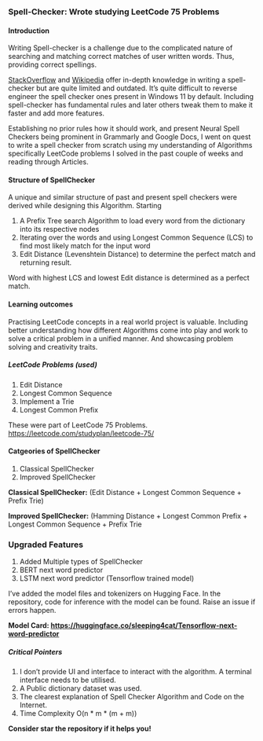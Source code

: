 ### Spell-Checker: Wrote studying LeetCode 75 Problems

#### Introduction

Writing Spell-checker is a challenge due to the complicated nature of searching and matching correct matches of user written words. Thus, providing correct spellings. 

[StackOverflow](https://stackoverflow.com/questions/2294915/what-algorithm-gives-suggestions-in-a-spell-checker) and [Wikipedia](https://en.wikipedia.org/wiki/Levenshtein_distance) offer in-depth knowledge in writing a spell-checker but are quite limited and outdated. It’s quite difficult to reverse engineer the spell checker ones present in Windows 11 by default. Including spell-checker has fundamental rules and later others tweak them to make it faster and add more features. 

Establishing no prior rules how it should work, and present Neural Spell Checkers being prominent in Grammarly and Google Docs, I went on quest to write a spell checker from scratch using my understanding of Algorithms specifically LeetCode problems I solved in the past couple of weeks and reading through Articles. 

#### Structure of SpellChecker

A unique and similar structure of past and present spell checkers were derived while designing this Algorithm. Starting 

1. A Prefix Tree search Algorithm to load every word from the dictionary into its respective nodes
2. Iterating over the words and using Longest Common Sequence (LCS) to find most likely match for the input word
3. Edit Distance (Levenshtein Distance) to determine the perfect match and returning result. 

Word with highest LCS and lowest Edit distance is determined as a perfect match. 

#### Learning outcomes

Practising LeetCode concepts in a real world project is valuable. Including better understanding how different Algorithms come into play and work to solve a critical problem in a unified manner. And showcasing problem solving and creativity traits. 

##### LeetCode Problems (used)
1. Edit Distance 
2. Longest Common Sequence 
3. Implement a Trie
4. Longest Common Prefix 

These were part of LeetCode 75 Problems. https://leetcode.com/studyplan/leetcode-75/

#### Catgeories of SpellChecker
1. Classical SpellChecker
2. Improved SpellChecker

**Classical SpellChecker:** (Edit Distance + Longest Common Sequence  + Prefix Trie)

**Improved SpellChecker:** (Hamming Distance + Longest Common Prefix + Longest Common Sequence + Prefix Trie

### Upgraded Features
1. Added Multiple types of SpellChecker
2. BERT next word predictor
3. LSTM next word predictor (Tensorflow trained model)

I’ve added the model files and tokenizers on Hugging Face. In the repository, code for inference with the model can be found. Raise an issue if errors happen.

**Model Card: https://huggingface.co/sleeping4cat/Tensorflow-next-word-predictor**

##### Critical Pointers
1. I don’t provide UI and interface to interact with the algorithm. A terminal interface needs to be utilised. 
2. A Public dictionary dataset was used. 
3. The clearest explanation of Spell Checker Algorithm and Code on the Internet. 
4. Time Complexity O(n * m * (m + m))

**Consider star the repository if it helps you!**
